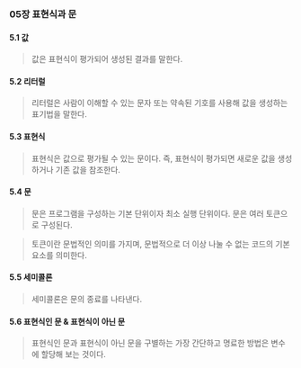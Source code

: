 ### 05장 표현식과 문

#### 5.1 값

> 값은 표현식이 평가되어 생성된 결과를 말한다.

#### 5.2 리터럴

> 리터럴은 사람이 이해할 수 있는 문자 또는 약속된 기호를 사용해 값을 생성하는 표기법을 말한다.

#### 5.3 표현식

> 표현식은 값으로 평가될 수 있는 문이다. 즉, 표현식이 평가되면 새로운 값을 생성하거나 기존 값을 참조한다.

#### 5.4 문

> 문은 프로그램을 구성하는 기본 단위이자 최소 실행 단위이다. 
> 문은 여러 토큰으로 구성된다.

> 토큰이란 문법적인 의미를 가지며, 문법적으로 더 이상 나눌 수 없는 코드의 기본 요소를 의미한다.

#### 5.5 세미콜론

>  세미콜론은 문의 종료를 나타낸다.

#### 5.6 표현식인 문 & 표현식이 아닌 문

> 표현식인 문과 표현식이 아닌 문을 구별하는 가장 간단하고 명료한 방법은 변수에 할당해 보는 것이다.